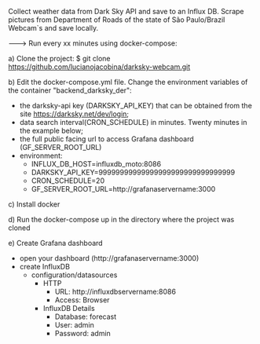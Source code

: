 Collect weather data from Dark Sky API and save to an Influx DB. Scrape pictures from Department of Roads of the state of São Paulo/Brazil Webcam`s and save locally.

---> Run every xx minutes using docker-compose:
 
a) Clone the project:
$ git clone https://github.com/lucianojacobina/darksky-webcam.git

b) Edit the docker-compose.yml file. Change the environment variables of the container "backend_darksky_der":
- the darksky-api key (DARKSKY_API_KEY) that can be obtained from the site https://darksky.net/dev/login;
- data search interval(CRON_SCHEDULE) in minutes. Twenty minutes in the example below;
- the full public facing url to access Grafana dashboard (GF_SERVER_ROOT_URL)
- environment:    
  - INFLUX_DB_HOST=influxdb_moto:8086
  - DARKSKY_API_KEY=99999999999999999999999999999999 
  - CRON_SCHEDULE=20
  - GF_SERVER_ROOT_URL=http://grafanaservername:3000

c) Install docker

d) Run the docker-compose up in the directory where the project was cloned

e) Create Grafana dashboard 
- open your dashboard (http://grafanaservername:3000)
- create InfluxDB
  - configuration/datasources
     - HTTP
         - URL: http://influxdbservername:8086
         - Access: Browser
     - InfluxDB Details
         - Database: forecast
         - User: admin
         - Password: admin
